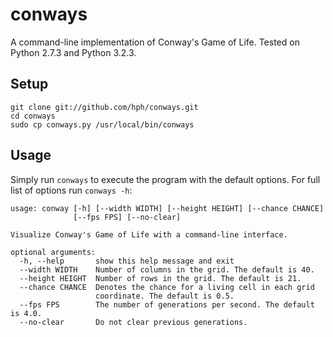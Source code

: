 conways
=======

A command-line implementation of Conway's Game of Life. Tested on Python 2.7.3
and Python 3.2.3.

Setup
-----

    git clone git://github.com/hph/conways.git
    cd conways
    sudo cp conways.py /usr/local/bin/conways

Usage
-----
Simply run `conways` to execute the program with the default options. For full
list of options run `conways -h`:

    usage: conway [-h] [--width WIDTH] [--height HEIGHT] [--chance CHANCE]
                  [--fps FPS] [--no-clear]

    Visualize Conway's Game of Life with a command-line interface.

    optional arguments:
      -h, --help       show this help message and exit
      --width WIDTH    Number of columns in the grid. The default is 40.
      --height HEIGHT  Number of rows in the grid. The default is 21.
      --chance CHANCE  Denotes the chance for a living cell in each grid
                       coordinate. The default is 0.5.
      --fps FPS        The number of generations per second. The default is 4.0.
      --no-clear       Do not clear previous generations.
